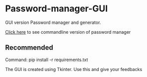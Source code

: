 # Password-manager-GUI
GUI version Password manager and generator.

[Click here](https://github.com/gowtham758550/password-generator-and-manager) to see commandline version of password manager 

## Recommended

Command:
pip install -r requirements.txt
     
The GUI is created using Tkinter. Use this and give your feedbacks      
